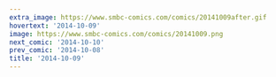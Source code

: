 ```yaml
---
extra_image: https://www.smbc-comics.com/comics/20141009after.gif
hovertext: '2014-10-09'
image: https://www.smbc-comics.com/comics/20141009.png
next_comic: '2014-10-10'
prev_comic: '2014-10-08'
title: '2014-10-09'
---
```


